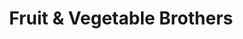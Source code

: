 ---
title: "Fruit & Vegetable Brothers"
url: /brooklyn/fruit-und-vegetable-brothers/
shop: Lebensmittel
---